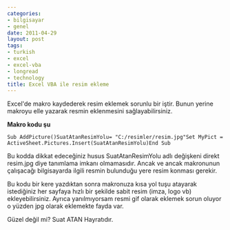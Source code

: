 ```yaml
---
categories:
- bilgisayar
- genel
date: 2011-04-29
layout: post
tags:
- turkish
- excel
- excel-vba
- longread
- technology
title: Excel VBA ile resim ekleme
---
```


Excel'de makro kaydederek resim eklemek sorunlu bir iştir. Bunun yerine makroyu elle yazarak resmin eklenmesini sağlayabilirsiniz.  
  
**Makro kodu şu**  

```
Sub AddPicture()SuatAtanResimYolu= "C:/resimler/resim.jpg"Set MyPict = ActiveSheet.Pictures.Insert(SuatAtanResimYolu)End Sub
```

  
Bu kodda dikkat edeceğiniz husus SuatAtanResimYolu adlı değişkeni direkt resim.jpg diye tanımlama imkanı olmamasıdır. Ancak ve ancak makronunun çalışacağı bilgisayarda ilgili resmin bulunduğu yere resim konması gerekir.  
  
Bu kodu bir kere yazdıktan sonra makronuza kısa yol tuşu atayarak istediğiniz her sayfaya hızlı bir şekilde sabit resim (imza, logo vb) ekleyebilirsiniz. Ayrıca yanılmıyorsam resmi gif olarak eklemek sorun oluyor o yüzden jpg olarak eklemekte fayda var.  
  
Güzel değil mi? Suat ATAN Hayratıdır.
